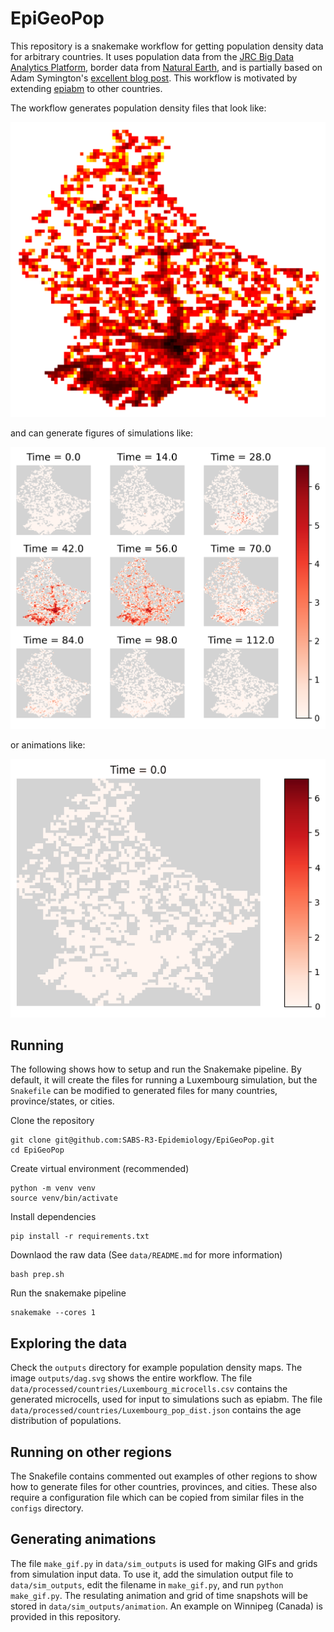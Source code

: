 # EpiGeoPop

This repository is a snakemake workflow for getting population density data for arbitrary countries.
It uses population data from the [JRC Big Data Analytics Platform](https://jeodpp.jrc.ec.europa.eu/ftp/jrc-opendata/GHSL/GHS_POP_MT_GLOBE_R2019A/GHS_POP_E2015_GLOBE_R2019A_4326_30ss/V1-0/), border data from [Natural Earth](https://www.naturalearthdata.com/downloads/10m-cultural-vectors/), and is partially based on Adam Symington's [excellent blog post](https://towardsdatascience.com/creating-beautiful-population-density-maps-with-python-fcdd84035e06).
This workflow is motivated by extending [epiabm](https://github.com/SABS-R3-Epidemiology/epiabm) to other countries.

The workflow generates population density files that look like:

![Luxembourg heatmap](./example_figures/luxembourg_pop.png)

and can generate figures of simulations like:

![Luxembourg time grid](./example_figures/population_output_simulation_1_grid.png)

or animations like:

![Luxembourg time animation](./example_figures/population_output_simulation_1.gif)

## Running

The following shows how to setup and run the Snakemake pipeline.
By default, it will create the files for running a Luxembourg simulation, but the `Snakefile` can be modified to generated files for many countries, province/states, or cities.

Clone the repository

```
git clone git@github.com:SABS-R3-Epidemiology/EpiGeoPop.git
cd EpiGeoPop
```

Create virtual environment (recommended)

```
python -m venv venv
source venv/bin/activate
```

Install dependencies

```
pip install -r requirements.txt
```

Downlaod the raw data (See `data/README.md` for more information)

```
bash prep.sh
```

Run the snakemake pipeline

```
snakemake --cores 1
```

## Exploring the data

Check the `outputs` directory for example population density maps.
The image `outputs/dag.svg` shows the entire workflow.
The file `data/processed/countries/Luxembourg_microcells.csv` contains the generated microcells, used for input to simulations such as epiabm.
The file `data/processed/countries/Luxembourg_pop_dist.json` contains the age distribution of populations.

## Running on other regions

The Snakefile contains commented out examples of other regions to show how to generate files for other countries, provinces, and cities.
These also require a configuration file which can be copied from similar files in the `configs` directory.

## Generating animations

The file `make_gif.py` in `data/sim_outputs` is used for making GIFs and grids from simulation input data.
To use it, add the simulation output file to `data/sim_outputs`, edit the filename in `make_gif.py`, and run `python make_gif.py`.
The resulating animation and grid of time snapshots will be stored in `data/sim_outputs/animation`.
An example on Winnipeg (Canada) is provided in this repository.
